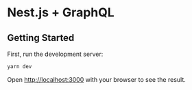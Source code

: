# Nest.js + GraphQL

## Getting Started

First, run the development server:

```bash
yarn dev
```

Open [http://localhost:3000](http://localhost:3000) with your browser to see the result.
